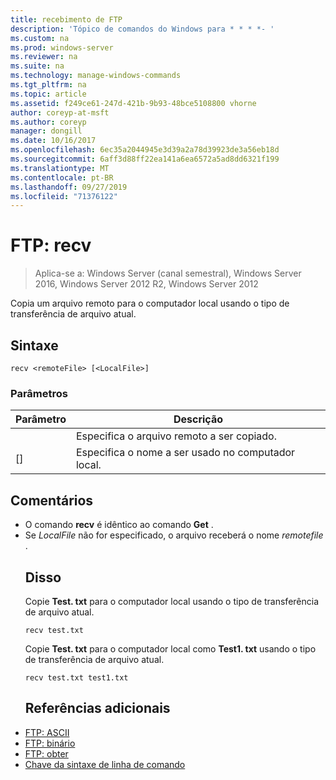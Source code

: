```yaml
---
title: recebimento de FTP
description: 'Tópico de comandos do Windows para * * * *- '
ms.custom: na
ms.prod: windows-server
ms.reviewer: na
ms.suite: na
ms.technology: manage-windows-commands
ms.tgt_pltfrm: na
ms.topic: article
ms.assetid: f249ce61-247d-421b-9b93-48bce5108800 vhorne
author: coreyp-at-msft
ms.author: coreyp
manager: dongill
ms.date: 10/16/2017
ms.openlocfilehash: 6ec35a2044945e3d39a2a78d39923de3a56eb18d
ms.sourcegitcommit: 6aff3d88ff22ea141a6ea6572a5ad8dd6321f199
ms.translationtype: MT
ms.contentlocale: pt-BR
ms.lasthandoff: 09/27/2019
ms.locfileid: "71376122"
---
```

# <a name="ftp-recv"></a>FTP: recv

>Aplica-se a: Windows Server (canal semestral), Windows Server 2016, Windows Server 2012 R2, Windows Server 2012

Copia um arquivo remoto para o computador local usando o tipo de transferência de arquivo atual.   
## <a name="syntax"></a>Sintaxe  
```  
recv <remoteFile> [<LocalFile>]  
```  
### <a name="parameters"></a>Parâmetros  

|   Parâmetro   |                   Descrição                    |
|---------------|--------------------------------------------------|
| <remoteFile>  |        Especifica o arquivo remoto a ser copiado.        |
| [<LocalFile>] | Especifica o nome a ser usado no computador local. |

## <a name="remarks"></a>Comentários  
- O comando **recv** é idêntico ao comando **Get** .  
- Se *LocalFile* não for especificado, o arquivo receberá o nome *remotefile* .  
  ## <a name="BKMK_Examples"></a>Disso  
  Copie **Test. txt** para o computador local usando o tipo de transferência de arquivo atual.  
  ```  
  recv test.txt  
  ```  
  Copie **Test. txt** para o computador local como **Test1. txt** usando o tipo de transferência de arquivo atual.  
  ```  
  recv test.txt test1.txt  
  ```  
  ## <a name="additional-references"></a>Referências adicionais  
- [FTP: ASCII](ftp-ascii.md)  
- [FTP: binário](ftp-binary.md)  
- [FTP: obter](ftp-get.md)  
- [Chave da sintaxe de linha de comando](command-line-syntax-key.md)  
